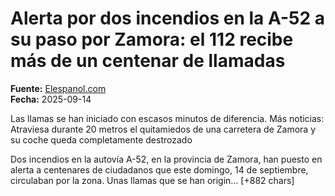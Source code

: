 # Alerta por dos incendios en la A-52 a su paso por Zamora: el 112 recibe más de un centenar de llamadas

**Fuente:** [Elespanol.com](https://www.elespanol.com/castilla-y-leon/region/zamora/20250914/alerta-incendios-a-52-paso-zamora-recibe-centenar-llamadas/1003743924267_0.html)  
**Fecha:** 2025-09-14

Las llamas se han iniciado con escasos minutos de diferencia.
Más noticias: Atraviesa durante 20 metros el quitamiedos de una carretera de Zamora y su coche queda completamente destrozado

Dos incendios en la autovía A-52, en la provincia de Zamora, han puesto en alerta a centenares de ciudadanos que este domingo, 14 de septiembre, circulaban por la zona.
Unas llamas que se han origin… [+882 chars]
